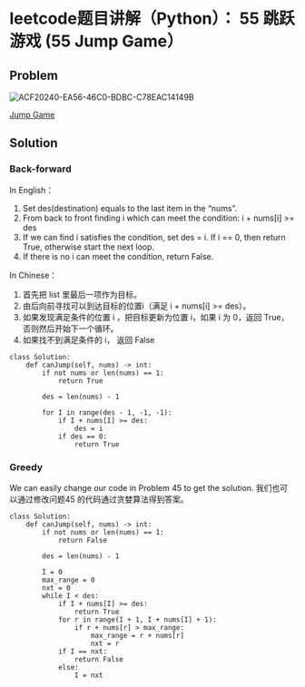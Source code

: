 # leetcode题目讲解（Python）： 55 跳跃游戏 (55 Jump Game）
## Problem
![ACF20240-EA56-46C0-BDBC-C78EAC14149B](https://i.loli.net/2020/01/31/sprIhZnDAdxKqlz.png)

[Jump Game](https://leetcode.com/problems/jump-game/)

## Solution
### Back-forward

In English：
1. Set  des(destination) equals to the last item in the “nums”.
2. From back to front finding i which can meet the condition: i + nums[i] >= des
3. If we can find i satisfies the condition, set des = i. If i == 0, then return True, otherwise start the next loop.
4. If there is no i can meet the condition, return False.

In Chinese：
1. 首先把 list 里最后一项作为目标。
2. 由后向前寻找可以到达目标的位置i（满足 i + nums[i] >= des）。 
3. 如果发现满足条件的位置  i  ，把目标更新为位置 i，如果 i 为 0，返回 True，否则然后开始下一个循环。
4. 如果找不到满足条件的 i， 返回 False


```
class Solution:
    def canJump(self, nums) -> int:
        if not nums or len(nums) == 1:
            return True

        des = len(nums) - 1

        for I in range(des - 1, -1, -1):
            if I + nums[I] >= des:
                des = i
            if des == 0:
                return True

```

### Greedy
We can easily change our code in Problem 45 to get the solution.
我们也可以通过修改问题45 的代码通过贪婪算法得到答案。

```
class Solution:
    def canJump(self, nums) -> int:
        if not nums or len(nums) == 1:
            return False

        des = len(nums) - 1

        I = 0
        max_range = 0
        nxt = 0
        while I < des:
            if I + nums[I] >= des:
                return True
            for r in range(I + 1, I + nums[I] + 1):
                if r + nums[r] > max_range:
                    max_range = r + nums[r]
                    nxt = r
            if I == nxt:
                return False
            else:
                I = nxt

```
